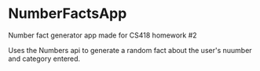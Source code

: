 # NumberFactsApp
Number fact generator app made for CS418 homework #2

Uses the Numbers api to generate a random fact about the user's nuumber and category entered.
